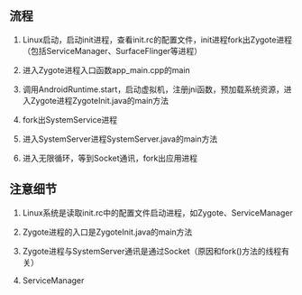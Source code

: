 ## 流程
1. Linux启动，启动init进程，查看init.rc的配置文件，init进程fork出Zygote进程（包括ServiceManager、SurfaceFlinger等进程）

2. 进入Zygote进程入口函数app_main.cpp的main
3. 调用AndroidRuntime.start，启动虚拟机，注册jni函数，预加载系统资源，进入Zygote进程ZygoteInit.java的main方法
4. fork出SystemService进程
5. 进入SystemServer进程SystemServer.java的main方法
6. 进入无限循环，等到Socket通讯，fork出应用进程

## 注意细节
1. Linux系统是读取init.rc中的配置文件启动进程，如Zygote、ServiceManager

2. Zygote进程的入口是ZygoteInit.java的main方法
2. Zygote进程与SystemServer通讯是通过Socket（原因和fork()方法的线程有关）
3. ServiceManager